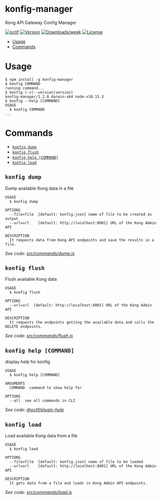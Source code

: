 konfig-manager
==============

Kong API Gateway Config Manager

[![oclif](https://img.shields.io/badge/cli-oclif-brightgreen.svg)](https://oclif.io)
[![Version](https://img.shields.io/npm/v/konfig-manager.svg)](https://npmjs.org/package/konfig-manager)
[![Downloads/week](https://img.shields.io/npm/dw/konfig-manager.svg)](https://npmjs.org/package/konfig-manager)
[![License](https://img.shields.io/npm/l/konfig-manager.svg)](https://github.com/LuanP/konfig-manager/blob/master/package.json)

<!-- toc -->
* [Usage](#usage)
* [Commands](#commands)
<!-- tocstop -->
# Usage
<!-- usage -->
```sh-session
$ npm install -g konfig-manager
$ konfig COMMAND
running command...
$ konfig (-v|--version|version)
konfig-manager/1.2.0 darwin-x64 node-v10.15.3
$ konfig --help [COMMAND]
USAGE
  $ konfig COMMAND
...
```
<!-- usagestop -->
# Commands
<!-- commands -->
* [`konfig dump`](#konfig-dump)
* [`konfig flush`](#konfig-flush)
* [`konfig help [COMMAND]`](#konfig-help-command)
* [`konfig load`](#konfig-load)

## `konfig dump`

Dump available Kong data in a file

```
USAGE
  $ konfig dump

OPTIONS
  --file=file  [default: konfig.json] name of file to be created as output
  --url=url    [default: http://localhost:8001] URL of the Kong Admin API

DESCRIPTION
  It requests data from Kong API endpoints and save the results in a file.
```

_See code: [src/commands/dump.js](https://github.com/LuanP/konfig-manager/blob/v1.2.0/src/commands/dump.js)_

## `konfig flush`

Flush available Kong data

```
USAGE
  $ konfig flush

OPTIONS
  --url=url  [default: http://localhost:8001] URL of the Kong Admin API

DESCRIPTION
  It requests the endpoints getting the available data and calls the DELETE endpoints.
```

_See code: [src/commands/flush.js](https://github.com/LuanP/konfig-manager/blob/v1.2.0/src/commands/flush.js)_

## `konfig help [COMMAND]`

display help for konfig

```
USAGE
  $ konfig help [COMMAND]

ARGUMENTS
  COMMAND  command to show help for

OPTIONS
  --all  see all commands in CLI
```

_See code: [@oclif/plugin-help](https://github.com/oclif/plugin-help/blob/v2.1.6/src/commands/help.ts)_

## `konfig load`

Load available Kong data from a file

```
USAGE
  $ konfig load

OPTIONS
  --file=file  [default: konfig.json] name of file to be loaded
  --url=url    [default: http://localhost:8001] URL of the Kong Admin API

DESCRIPTION
  It gets data from a file and loads in Kong Admin API endpoints.
```

_See code: [src/commands/load.js](https://github.com/LuanP/konfig-manager/blob/v1.2.0/src/commands/load.js)_
<!-- commandsstop -->

